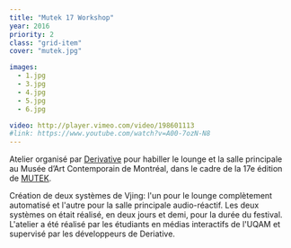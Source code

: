 ```yaml
---
title: "Mutek 17 Workshop"
year: 2016
priority: 2
class: "grid-item"
cover: "mutek.jpg"

images:
  - 1.jpg
  - 3.jpg
  - 4.jpg
  - 5.jpg
  - 6.jpg

video: http://player.vimeo.com/video/198601113
#link: https://www.youtube.com/watch?v=A00-7ozN-N8
---
```


Atelier organisé par [Derivative](https://derivative.ca/) pour habiller le lounge et la salle principale au Musée d’Art Contemporain de Montréal, dans le cadre de la 17e édition de [MUTEK](http://www.mutek.org/).

Création de deux systèmes de Vjing: l'un pour le lounge complètement automatisé et l'autre pour la salle principale audio-réactif. Les deux systèmes on était réalisé, en deux jours et demi, pour la durée du festival. L'atelier a été réalisé par les étudiants en médias interactifs de l'UQAM et supervisé par les développeurs de Deriative.
